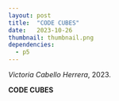 ```yaml
---
layout: post
title:  "CODE CUBES"
date:   2023-10-26
thumbnail: thumbnail.png
dependencies:
  - p5
---
```




<div id="simple-sketch-holder">
    <script type="text/javascript" src="sketch.js"></script>
</div>

_Victoria Cabello Herrera_, 2023.

**CODE CUBES**



